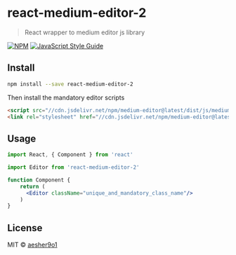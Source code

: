 # react-medium-editor-2

> React wrapper to medium editor js library

[![NPM](https://img.shields.io/npm/v/react-medium-editor-2.svg)](https://www.npmjs.com/package/react-medium-editor-2) [![JavaScript Style Guide](https://img.shields.io/badge/code_style-standard-brightgreen.svg)](https://standardjs.com)

## Install

```bash
npm install --save react-medium-editor-2
```
Then install the mandatory editor scripts
 ```html
 <script src="//cdn.jsdelivr.net/npm/medium-editor@latest/dist/js/medium-editor.min.js"></script>
 <link rel="stylesheet" href="//cdn.jsdelivr.net/npm/medium-editor@latest/dist/css/medium-editor.min.css" type="text/css" media="screen" charset="utf-8">
 ```

## Usage

```jsx
import React, { Component } from 'react'

import Editor from 'react-medium-editor-2'

function Component {
    return (
      <Editor className="unique_and_mandatory_class_name"/>
    )
}
```

## License

MIT © [aesher9o1](https://github.com/aesher9o1)
